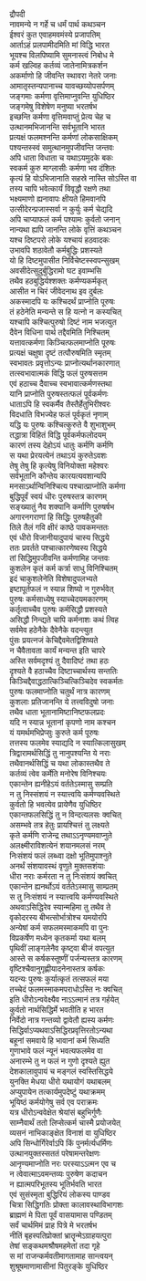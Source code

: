 द्रौपदी  
नावमन्ये न गर्हे च धर्मं पार्थ कथञ्चन  
ईश्वरं कुत एवाहमवमंस्ये प्रजापतिम्  
आर्ताऽहं प्रलपामीदमिति मां विद्धि भारत  
भूयश्च विलपिष्यामि सुमनास्त्वं निबोध मे  
कर्म खल्विह कर्तव्यं जातेनामित्रकर्शन  
अकर्माणो हि जीवन्ति स्थावरा नेतरे जनाः  
आमातृस्तन्यपानाच्च यावच्छय्योपसर्पणम्  
जङ्गमाः कर्मणा वृत्तिमाप्नुवन्ति युधिष्ठिर  
जङ्गमेषु विशेषेण मनुष्या भरतर्षभ  
इच्छन्ति कर्मणा वृत्तिमवाप्तुं प्रेत्य चेह च  
उत्थानमभिजानन्ति सर्वभूतानि भारत  
प्रत्यक्षं फलमश्नन्ति कर्मणां लोकसाक्षिकम्  
पश्यन्तस्स्वं समुत्थानमुपजीवन्ति जन्तवः  
अपि धाता विधाता च यथाऽयमुदके बकः  
स्वकर्म कुरु माग्लासीः कर्मणा भव दंशितः  
कृत्यं हि योऽभिजानाति सहस्रे नास्ति सोऽस्ति वा  
तस्य चापि भवेत्कार्यं विवृद्धौ रक्षणे तथा  
भक्ष्यमाणो ह्यनावापः क्षीयते हिमवानपि  
उत्सीदेरन्प्रजास्सर्वा न कुर्युः कर्म चेद्यदि  
अपि चाप्याफलं कर्म पश्यामः कुर्वतो जनान्  
नान्यथा ह्यपि जानन्ति लोके वृत्तिं कथञ्चन  
यश्च दिष्टपरो लोके यश्चायं हठवादकः  
उभावपि शठावेतौ कर्मबुद्धिः प्रशस्यते  
यो हि दिष्टमुपासीत निर्विचेष्टस्स्वपन्सुखम्  
अवसीदेत्सुदुर्बुद्धिरामो घट इवाम्भसि  
तथैव हठबुद्धिर्यश्शक्तः कर्मण्यकर्मकृत्  
आसीत न चिरं जीवेदनाथ इव दुर्बलः  
अकस्मादपि यः कश्चिदर्थं प्राप्नोति पूरुषः  
तं हठेनेति मन्यन्ते स हि यत्नो न कस्यचित्  
यश्चापि कश्चित्पुरुषो दिष्टं नाम भजत्युत  
दैवेन विधिना पार्थ तद्दैवमिति निश्चितम्  
यत्तावत्कर्मणा किञ्चित्फलमाप्नोति पूरुषः  
प्रत्यक्षं चक्षुषा दृष्टं तत्पौरुषमिति स्मृतम्  
स्वभावतः प्रवृत्तोऽन्यः प्राप्नोत्यर्थानकारणात्  
तत्स्वभावात्मकं विद्धि फलं पुरुषसत्तम  
एवं हठाच्च दैवाच्च स्वभावात्कर्मणस्तथा  
यानि प्राप्नोति पुरुषस्तत्फलं पूर्वकर्मणः  
धाताऽपि हि स्वकर्मैव तैस्तैर्हेतुभिरीश्वरः  
विदधाति विभज्येह फलं पूर्वकृतं नृणाम्  
यद्धि यः पुरुषः कश्चित्कुरुते वै शुभाशुभम्  
तद्धात्रा विहितं विद्धि पूर्वकर्मफलोदयम्  
कारणं तस्य देहोऽयं धातुः कर्मणि कर्मणि  
स यथा प्रेरयत्येनं तथाऽयं कुरुतेऽवशः  
तेषु तेषु हि कृत्येषु विनियोक्ता महेश्वरः  
सर्वभूतानि कौन्तेय कारयत्यवशान्यपि  
मनसाऽर्थान्विनिश्चित्य पश्चात्प्राप्नोति कर्मणा  
बुद्धिपूर्वं स्वयं धीरः पुरुषस्तत्र कारणम्  
सङ्ख्यातुं नैव शक्यानि कर्माणि पुरुषर्षभ  
अगारनगराणां हि सिद्धिः पुरुषहैतुकी  
तिले तैलं गवि क्षीरं काष्ठे पावकमन्ततः  
एवं धीरो विजानीयादुपायं चास्य सिद्धये  
ततः प्रवर्तते पश्चात्कारणेष्वस्य सिद्धये  
तां सिद्धिमुपजीवन्ति कर्मणामिह जन्तवः  
कुशलेन कृतं कर्म कर्त्रा साधु विनिश्चितम्  
इदं चाकुशलेनेति विशेषादुपलभ्यते  
इष्टापूर्तफलं न स्यान्न शिष्यो न गुरुर्भवेत्  
पुरुषः कर्मसाध्येषु स्याच्चेदयमकारणम्  
कर्तृत्वाच्चैव पुरुषः कर्मसिद्धौ प्रशस्यते  
असिद्धौ निन्द्यते चापि कर्मनाशः कथं त्विह  
सर्वमेव हठेनैके दैवेनैके वदन्त्युत  
पुंसः प्रयत्नजं केचिद्दैवमेतद्विशिष्यते  
न चैवैतावता कार्यं मन्यन्त इति चापरे  
अस्ति सर्वमदृश्यं तु दैवादिष्टं तथा हठः  
दृश्यते वै हठाच्चैव दिष्टाच्चार्थस्य सन्ततिः  
किञ्चिद्दैवाद्धठात्किञ्चित्किञ्चिदेव स्वकर्मतः  
पुरुषः फलमाप्नोति चतुर्थं नात्र कारणम्  
कुशलाः प्रतिजानन्ति ये तत्त्वविदुषो जनाः  
तथैव धाता भूतानामिष्टानिष्टफलप्रदः  
यदि न स्यान्न भूतानां कृपणो नाम कश्चन  
यं यमर्थमभिप्रेप्सुः कुरुते कर्म पूरुषः  
तत्तस्य फलमेव स्याद्यदि न स्यात्किलासुखम्  
त्रिद्वारामर्थसिद्धिं तु नानुपश्यन्ति ये नराः  
तथैवानर्थसिद्धिं च यथा लोकास्तथैव ते  
कर्तव्यं त्वेव कर्मेति मनोरेष विनिश्चयः  
एकान्तेन ह्यनीहेऽयं वर्ततेऽस्मासु सम्प्रति  
न तु निस्संशयं न स्यात्त्वयि कर्मण्यवस्थिते  
कुर्वतो हि भवत्येव प्रायेणैव युधिष्ठिर  
एकान्तफलसिद्धिं तु न विन्दत्यलसः क्वचित्  
असम्भवे तत्र हेतुः प्रायश्चित्तं तु लक्ष्यते  
कृते कर्मणि राजेन्द्र तथाऽऽनृण्यमवाप्नुते  
अलक्ष्मीराविशत्येनं शयानमलसं नरम्  
निःसंशयं फलं लब्ध्वा दक्षो भूतिमुपाश्नुते  
अनर्थं संशयावस्थं वृणुते मुक्तसशंयाः  
धीरा नराः कर्मरता न तु निःसंशयं क्वचित्  
एकान्तेन ह्यनर्थोऽयं वर्ततेऽस्मासु साम्प्रतम्  
स तु निःसंशयं न स्यात्त्वयि कर्मण्यवस्थिते  
अथवाऽसिद्धिरेव स्यान्महिमा तु तथैव ते  
वृकोदरस्य बीभत्सोर्भात्रोश्च यमयोरपि  
अन्येषां कर्म सफलमस्माकमपि वा पुनः  
विप्रकर्षेण मध्येन कृतकर्मा यथा बलम्  
पृथिवीं लाङ्गलेनैव कृष्ट्वा बीजं वपत्युत  
आस्ते स कर्षकस्तूष्णीं पर्जन्यस्तत्र कारणम्  
वृष्टिश्चैवानुगृह्णीयादनेनास्तत्र कर्षकः  
यदन्यः पुरुषः कुर्यात्कृतं तत्सफलं मया  
तच्चेदं फलमस्माकमपराधोऽस्ति नः क्वचित्  
इति धीरोऽन्ववेक्ष्यैव नाऽऽत्मानं तत्र गर्हयेत्  
कुर्वतो नार्थसिद्धिर्मे भवतीति ह भारत  
निर्वेदो नात्र गन्तव्यो द्वावेतौ ह्यस्य कर्मणः  
सिद्धिर्वाऽप्यथवाऽसिद्धिरप्रवृत्तिरतोऽन्यथा  
बहूनां समवाये हि भावानां कर्म सिध्यति  
गुणाभावे फलं न्यूनं भवत्यफलमेव वा  
अनारम्भे तु न फलं न गुणो दृश्यते ह्युत  
देशकालावुपायं च मङ्गलं स्वस्तिसिद्धये  
युनक्ति मेधया धीरो यथायोगं यथाबलम्  
अप्युपायेन तत्कार्यमुपदेष्टुं यथाक्रमम्  
भूयिष्ठं कर्मयोगेषु सर्व एव पराक्रमः  
यत्र धीरोऽन्ववेक्षेत श्रेयांसं बहुभिर्गुणैः  
साम्नैवार्थं ततो लिप्सेत्कर्म चास्मै प्रयोजयेत्  
व्यसनं नाभिकाङ्क्षेत विनाशं वा युधिष्ठिर  
अपि सिन्धोर्गिरेर्वाऽपि किं पुनर्मर्त्यधर्मिणः  
उत्थानयुक्तस्सततं परेषामन्तरेक्षणः  
आनृण्यमाप्नोति नरः परस्याऽऽत्मन एव च  
न त्वेवात्माऽवमन्तव्यः पुरुषेण कदाचन  
न ह्यात्मपरिभूतस्य भूतिर्भवति भारत  
एवं सुसंस्मृता बुद्धिरियं लोकस्य पाण्डव  
चित्रा सिद्धिगतिः प्रोक्ता कालावस्थाविभागशः  
ब्राह्मणं मे पिता पूर्वं वासयामास पण्डितम्  
सर्वं चार्थमिमं प्राह पित्रे मे भरतर्षभ  
नीतिं बृहस्पतिप्रोक्तां भ्रातॄन्मेऽग्राहयत्पुरा  
तेषां सङ्कथमश्रौषमहमेतां तदा गृहे  
स मां राजन्कर्मवतीमागतामाह सान्त्वयन्  
शुश्रूषमाणामासीनां पितुरङ्के युधिष्ठिर  
